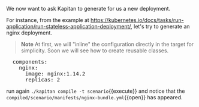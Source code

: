 We now want to ask Kapitan to generate for us a new deployment. 

For instance, from the example at https://kubernetes.io/docs/tasks/run-application/run-stateless-application-deployment/, let's try to generate an nginx deployment.

> **Note** At first, we will "inline" the configuration directly in the target for simplicity. Soon we will see how to create reusable classes.

<pre class="file" data-filename="inventory/targets/scenario.yml" data-target="append">
  components:
    nginx:
      image: nginx:1.14.2
      replicas: 2
</pre>

run again `./kapitan compile -t scenario`{{execute}} and notice that the `compiled/scenario/manifests/nginx-bundle.yml`{{open}} has appeared.